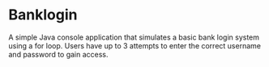 # Banklogin
A simple Java console application that simulates a basic bank login system using a for loop. Users have up to 3 attempts to enter the correct username and password to gain access.
